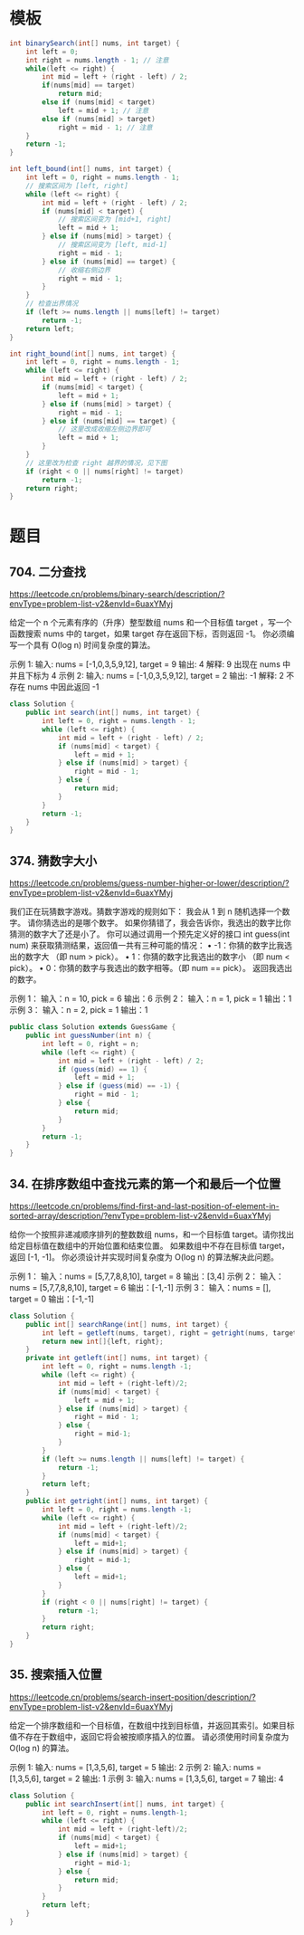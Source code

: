 
# 模板
```java
int binarySearch(int[] nums, int target) {
    int left = 0;
    int right = nums.length - 1; // 注意
    while(left <= right) {
        int mid = left + (right - left) / 2;
        if(nums[mid] == target)
            return mid;
        else if (nums[mid] < target)
            left = mid + 1; // 注意
        else if (nums[mid] > target)
            right = mid - 1; // 注意
    }
    return -1;
}

int left_bound(int[] nums, int target) {
    int left = 0, right = nums.length - 1;
    // 搜索区间为 [left, right]
    while (left <= right) {
        int mid = left + (right - left) / 2;
        if (nums[mid] < target) {
            // 搜索区间变为 [mid+1, right]
            left = mid + 1;
        } else if (nums[mid] > target) {
            // 搜索区间变为 [left, mid-1]
            right = mid - 1;
        } else if (nums[mid] == target) {
            // 收缩右侧边界
            right = mid - 1;
        }
    }
    // 检查出界情况
    if (left >= nums.length || nums[left] != target)
        return -1;
    return left;
}

int right_bound(int[] nums, int target) {
    int left = 0, right = nums.length - 1;
    while (left <= right) {
        int mid = left + (right - left) / 2;
        if (nums[mid] < target) {
            left = mid + 1;
        } else if (nums[mid] > target) {
            right = mid - 1;
        } else if (nums[mid] == target) {
            // 这⾥改成收缩左侧边界即可
            left = mid + 1;
        }
    }
    // 这⾥改为检查 right 越界的情况，⻅下图
    if (right < 0 || nums[right] != target)
        return -1;
    return right;
}
```

# 题目

## 704. 二分查找

https://leetcode.cn/problems/binary-search/description/?envType=problem-list-v2&envId=6uaxYMyj

给定一个 n 个元素有序的（升序）整型数组 nums 和一个目标值 target  ，写一个函数搜索 nums 中的 target，如果 target 存在返回下标，否则返回 -1。
你必须编写一个具有 O(log n) 时间复杂度的算法。

示例 1:
输入: nums = [-1,0,3,5,9,12], target = 9
输出: 4
解释: 9 出现在 nums 中并且下标为 4
示例 2:
输入: nums = [-1,0,3,5,9,12], target = 2
输出: -1
解释: 2 不存在 nums 中因此返回 -1

```java
class Solution {
    public int search(int[] nums, int target) {
        int left = 0, right = nums.length - 1;
        while (left <= right) {
            int mid = left + (right - left) / 2;
            if (nums[mid] < target) {
                left = mid + 1;
            } else if (nums[mid] > target) {
                right = mid - 1;
            } else {
                return mid;
            }
        }
        return -1;
    }
}
```

## 374. 猜数字大小
https://leetcode.cn/problems/guess-number-higher-or-lower/description/?envType=problem-list-v2&envId=6uaxYMyj

我们正在玩猜数字游戏。猜数字游戏的规则如下：
我会从 1 到 n 随机选择一个数字。 请你猜选出的是哪个数字。
如果你猜错了，我会告诉你，我选出的数字比你猜测的数字大了还是小了。
你可以通过调用一个预先定义好的接口 int guess(int num) 来获取猜测结果，返回值一共有三种可能的情况：
•	-1：你猜的数字比我选出的数字大 （即 num > pick）。
•	1：你猜的数字比我选出的数字小 （即 num < pick）。
•	0：你猜的数字与我选出的数字相等。（即 num == pick）。
返回我选出的数字。
 
示例 1：
输入：n = 10, pick = 6
输出：6
示例 2：
输入：n = 1, pick = 1
输出：1
示例 3：
输入：n = 2, pick = 1
输出：1

```java
public class Solution extends GuessGame {
    public int guessNumber(int n) {
        int left = 0, right = n;
        while (left <= right) {
            int mid = left + (right - left) / 2;
            if (guess(mid) == 1) {
                left = mid + 1;
            } else if (guess(mid) == -1) {
                right = mid - 1;
            } else {
                return mid;
            }
        }
        return -1;
    }
}
```

## 34. 在排序数组中查找元素的第一个和最后一个位置
https://leetcode.cn/problems/find-first-and-last-position-of-element-in-sorted-array/description/?envType=problem-list-v2&envId=6uaxYMyj

给你一个按照非递减顺序排列的整数数组 nums，和一个目标值 target。请你找出给定目标值在数组中的开始位置和结束位置。
如果数组中不存在目标值 target，返回 [-1, -1]。
你必须设计并实现时间复杂度为 O(log n) 的算法解决此问题。
 
示例 1：
输入：nums = [5,7,7,8,8,10], target = 8
输出：[3,4]
示例 2：
输入：nums = [5,7,7,8,8,10], target = 6
输出：[-1,-1]
示例 3：
输入：nums = [], target = 0
输出：[-1,-1]

```java
class Solution {
    public int[] searchRange(int[] nums, int target) {
        int left = getleft(nums, target), right = getright(nums, target);
        return new int[]{left, right};
    }
    private int getleft(int[] nums, int target) {
        int left = 0, right = nums.length -1;
        while (left <= right) {
            int mid = left + (right-left)/2;
            if (nums[mid] < target) {
                left = mid + 1;
            } else if (nums[mid] > target) {
                right = mid - 1;
            } else {
                right = mid-1;
            }
        }
        if (left >= nums.length || nums[left] != target) {
            return -1;
        }
        return left;
    }
    public int getright(int[] nums, int target) {
        int left = 0, right = nums.length -1;
        while (left <= right) {
            int mid = left + (right-left)/2;
            if (nums[mid] < target) {
                left = mid+1;
            } else if (nums[mid] > target) {
                right = mid-1;
            } else {
                left = mid+1;
            }
        }
        if (right < 0 || nums[right] != target) {
            return -1;
        }
        return right;
    }
}
```

## 35. 搜索插入位置
https://leetcode.cn/problems/search-insert-position/description/?envType=problem-list-v2&envId=6uaxYMyj

给定一个排序数组和一个目标值，在数组中找到目标值，并返回其索引。如果目标值不存在于数组中，返回它将会被按顺序插入的位置。
请必须使用时间复杂度为 O(log n) 的算法。
 
示例 1:
输入: nums = [1,3,5,6], target = 5
输出: 2
示例 2:
输入: nums = [1,3,5,6], target = 2
输出: 1
示例 3:
输入: nums = [1,3,5,6], target = 7
输出: 4

```java
class Solution {
    public int searchInsert(int[] nums, int target) {
        int left = 0, right = nums.length-1;
        while (left <= right) {
            int mid = left + (right-left)/2;
            if (nums[mid] < target) {
                left = mid+1;
            } else if (nums[mid] > target) {
                right = mid-1;
            } else {
                return mid;
            }
        }
        return left;
    }
}
```